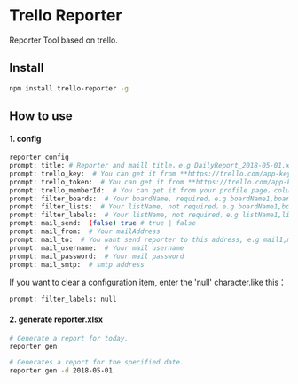Trello Reporter
=========================
Reporter Tool based on trello.

## Install

```bash
npm install trello-reporter -g
```

## How to use

#### 1. config

```bash
reporter config
prompt: title: # Reporter and maill title，e.g DailyReport_2018-05-01.xlsx
prompt: trello_key:  # You can get it from **https://trello.com/app-key**
prompt: trello_token:  # You can get it from **https://trello.com/app-key**
prompt: trello_memberId:  # You can get it from your profile page，columnName：username
prompt: filter_boards:  # Your boardName, required，e.g boardName1,boardName2
prompt: filter_lists:  # Your listName, not required，e.g boardName1,boardName2
prompt: filter_labels:  # Your listName, not required，e.g listName1,listName2
prompt: mail_send:  (false) true # true | false
prompt: mail_from:  # Your mailAddress
prompt: mail_to:  # You want send reporter to this address, e.g mail1,mail2
prompt: mail_username:  # Your mail username
prompt: mail_password:  # Your mail password
prompt: mail_smtp:  # smtp address
```

If you want to clear a configuration item, enter the 'null' character.like this：

```bash
prompt: filter_labels: null
```

#### 2. generate reporter.xlsx

```bash
# Generate a report for today.
reporter gen

# Generates a report for the specified date.
reporter gen -d 2018-05-01
```



